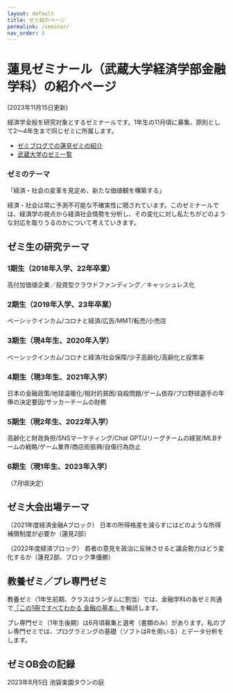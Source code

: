 ```yaml
---
layout: default
title: ゼミ紹介ページ
permalink: /seminar/
nav_order: 3
---
```


# 蓮見ゼミナール（武蔵大学経済学部金融学科）の紹介ページ

(2023年11月15日更新)

経済学全般を研究対象とするゼミナールです。1年生の11月頃に募集、原則として2～4年生まで同じゼミに所属します。

- [ゼミブログでの蓮見ゼミの紹介](https://www.musashi.ac.jp/seminar_blog/economics/20201014.html)
- [武蔵大学のゼミ一覧](https://www.musashi.ac.jp/seminar/kosei/seminar/index.html)

### ゼミのテーマ
「経済・社会の変革を見定め、新たな価値観を構築する」

経済・社会は常に予測不可能な不確実性に晒されています。このゼミナールでは、経済学の視点から経済社会情勢を分析し、その変化に対し私たちがどのような対応を取りうるのかについて考えていきます。

## ゼミ生の研究テーマ
### 1期生（2018年入学、22年卒業）
高付加価値企業／投資型クラウドファンディング／キャッシュレス化
### 2期生（2019年入学、23年卒業）
ベーシックインカム/コロナと経済/広告/MMT/転売/小売店
### 3期生（現4年生、2020年入学）
ベーシックインカム/コロナと経済/社会保障/少子高齢化/高齢化と投票率
### 4期生（現3年生、2021年入学）
日本の金融政策/地球温暖化/相対的貧困/自殺問題/ゲーム依存/プロ野球選手の年俸の決定要因/サッカーチームの財務
### 5期生（現2年生、2022年入学）
高齢化と財政負担/SNSマーケティング/Chat GPT/Jリーグチームの経営/MLBチームの戦略/ゲーム業界/商店街振興/自傷行為防止
### 6期生（現1年生、2023年入学）
（7月頃決定）

## ゼミ大会出場テーマ
（2021年度経済金融Aブロック）
日本の所得格差を減らすにはどのような所得補償制度が必要か（蓮見2部）

（2022年度経済ブロック）
若者の意見を政治に反映させると議会勢力はどう変化するか（蓮見2部、ブロック準優勝）

## 教養ゼミ／プレ専門ゼミ
教養ゼミ（1年生前期、クラスはランダムに割当）では、金融学科の各ゼミ共通で[『この1冊ですべてわかる 金融の基本』](https://www.amazon.co.jp/dp/4534044984)を輪読します。

プレ専門ゼミ（1年生後期）は6月頃募集と選考（書類のみ）があります。私のプレ専門ゼミでは、プログラミングの基礎（ソフトはRを用いる）とデータ分析をします。

## ゼミOB会の記録
2023年8月5日 池袋楽園タウンの庭
